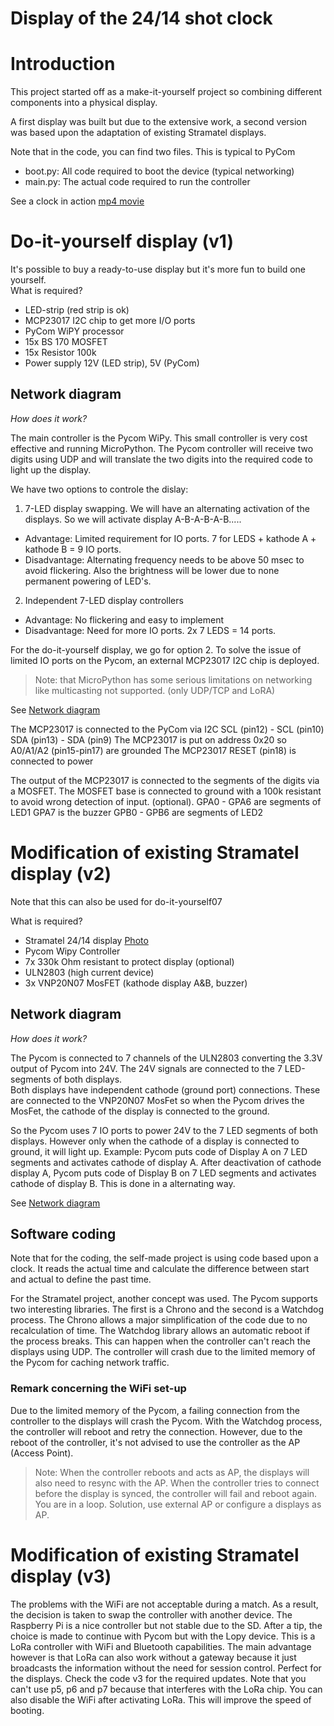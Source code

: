 # Display of the 24/14 shot clock

# Introduction
This project started off as a make-it-yourself project so combining different components into a physical display.

A first display was built but due to the extensive work, a second version was based upon the adaptation of existing Stramatel displays.

Note that in the code, you can find two files.  This is typical to PyCom
- boot.py: All code required to boot the device (typical networking)
- main.py: The actual code required to run the controller

See a clock in action [mp4 movie](https://github.com/HenkUyttenhove/24-14-Score-board/blob/master/IMG/20171006_184051.mp4)

# Do-it-yourself display (v1)

It's possible to buy a ready-to-use display but it's more fun to build one yourself.  
What is required?
- LED-strip (red strip is ok)
- MCP23017 I2C chip to get more I/O ports
- PyCom WiPY processor
- 15x BS 170 MOSFET
- 15x Resistor 100k
- Power supply 12V (LED strip), 5V (PyCom)

 ## Network diagram
*How does it work?*

The main controller is the Pycom WiPy.  This small controller is very cost effective and running MicroPython.  The Pycom controller will receive two digits using UDP and will translate the two digits into the required code to light up the display.

We have two options to controle the dislay:
1. 7-LED display swapping. We will have an alternating activation of the displays. So we will activate display A-B-A-B-A-B.....
 - Advantage: Limited requirement for IO ports.  7 for LEDS + kathode A + kathode B = 9 IO ports.
  - Disadvantage: Alternating frequency needs to be above 50 msec to avoid flickering.  Also the brightness will be lower due to none permanent powering of LED's.
2. Independent 7-LED display controllers
  - Advantage: No flickering and easy to implement
  - Disadvantage: Need for more IO ports. 2x 7 LEDS = 14 ports.

For the do-it-yourself display, we go for option 2.  To solve the issue of limited IO ports on the Pycom, an external MCP23017 I2C chip is deployed.

> Note: that MicroPython has some serious limitations on networking like multicasting not supported.  (only UDP/TCP and LoRA)

 See  [Network diagram](https://github.com/HenkUyttenhove/24-14-Score-board/blob/master/IMG/DisplayWiresv1.jpg)

The MCP23017 is connected to the PyCom via I2C
 SCL (pin12) - SCL (pin10)
 SDA (pin13) - SDA (pin9)
 The MCP23017 is put on address 0x20 so A0/A1/A2 (pin15-pin17) are grounded
 The MCP23017 RESET (pin18) is connected to power

 The output of the MCP23017 is connected to the segments of the digits via a MOSFET. The MOSFET base is connected to ground with a 100k resistant to avoid wrong detection of input.  (optional).
 GPA0 - GPA6 are segments of LED1
 GPA7 is the buzzer
 GPB0 - GPB6 are segments of LED2

 # Modification of existing Stramatel display (v2)
 Note that this can also be used for do-it-yourself07

 What is required?
 - Stramatel 24/14 display [Photo](https://github.com/HenkUyttenhove/24-14-Score-board/blob/master/IMG/Stramatel.jpg)
 - Pycom Wipy Controller
 - 7x 330k Ohm resistant to protect display (optional)
 - ULN2803 (high current device)
 - 3x VNP20N07 MosFET (kathode display A&B, buzzer)

 ## Network diagram
 *How does it work?*

 The Pycom is connected to 7 channels of the ULN2803 converting the 3.3V output of Pycom into 24V.  The 24V signals are connected to the 7 LED-segments of both displays.  
 Both displays have independent cathode (ground port) connections.  These are connected to the VNP20N07 MosFet so when the Pycom drives the MosFet, the cathode of the display is connected to the ground.

 So the Pycom uses 7 IO ports to power 24V to the 7 LED segments of both displays.  However only when the cathode of a display is connected to ground, it will light up.
 Example: Pycom puts code of Display A on 7 LED segments and activates cathode of display A.  After deactivation of cathode display A, Pycom puts code of Display B on 7 LED segments and activates cathode of display B.  This is done in a alternating way.

 See [Network diagram](https://github.com/HenkUyttenhove/24-14-Score-board/blob/master/IMG/schemeStramatel.jpg)

## Software coding
Note that for the coding, the self-made project is using code based upon a clock.  It reads the actual time and calculate the difference between start and actual to define the past time.

For the Stramatel project, another concept was used.  The Pycom supports two interesting libraries.  The first is a Chrono and the second is a Watchdog process.  The Chrono allows a major simplification of the code due to no recalculation of time.
The Watchdog library allows an automatic reboot if the process breaks.  This can happen when the controller can't reach the displays using UDP.  The controller will crash due to the limited memory of the Pycom for caching network traffic.

### Remark concerning the WiFi set-up
Due to the limited memory of the Pycom, a failing connection from the controller to the displays will crash the Pycom. With the Watchdog process, the controller will reboot and retry the connection.
However, due to the reboot of the controller, it's not advised to use the controller as the AP (Access Point).
> Note: When the controller reboots and acts as AP, the displays will also need to resync with the AP.  When the controller tries to connect before the display is synced, the controller will fail and reboot again. You are in a loop.  Solution, use external AP or configure a displays as AP.

# Modification of existing Stramatel display (v3)
The problems with the WiFi are not acceptable during a match.  As a result, the decision is taken to swap the controller with another device.  The Raspberry Pi is a nice controller but not stable due to the SD.  After a tip, the choice is made to continue with Pycom but with the Lopy device.  This is a LoRa controller with WiFi and Bluetooth capabilities.  The main advantage however is that LoRa can also work without a gateway because it just broadcasts the information without the need for session control.  Perfect for the displays.
Check the code v3 for the required updates.  Note that you can't use p5, p6 and p7 because that interferes with the LoRa chip.
You can also disable the WiFi after activating LoRa.  This will improve the speed of booting.

